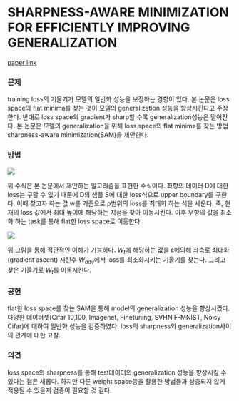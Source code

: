 # SHARPNESS-AWARE MINIMIZATION FOR EFFICIENTLY IMPROVING GENERALIZATION

[paper link](https://arxiv.org/abs/2010.01412)

### 문제

training loss의 기울기가 모델의 일반화 성능을 보장하는 경향이 있다. 본 논문은 loss space의 flat minima를 찾는 것이 모델의 generalization 성능을
향상시킨다고 주장한다. 반대로 loss space의 gradient가 sharp할 수록 generalization성능은 떨어진다. 본 논문은 모델의 generalization을 위해
loss space의 flat minima를 찾는 방법 sharpness-aware minimization(SAM)을 제안한다.

### 방법

<img src="../resource/foret2020sharpness_01.png">

위 수식은 본 논문에서 제안하는 알고리즘을 표현한 수식이다.
좌항의 데이터 D에 대한 loss는 구할 수 없기 때문에 D의 샘플 S에 대한 loss식으로 upper boundary를 구한다. 이때 찾고자 하는 값 w를 기준으로 ρ범위의
loss를 최대화 하는 식을 세운다. 즉, 현재의 loss 값에서 최대 높이에 해당하는 지점을 찾아 이동시킨다. 이후 우항의 값을 최소화 하는 task를 통해 flat한
loss space로 이동한다. 

<img src="../resource/foret2020sharpness_02.png">

위 그림을 통해 직관적인 이해가 가능하다.
$W_{t}$에 해당하는 값을 ε에의해 좌측로 최대화(gradient ascent) 시킨후 $W_{adv}$에서 loss를 최소화시키는 기울기를 찾는다. 그리고 찾은 기울기로 
$W_{t}$를 이동시킨다. 

### 공헌

flat한 loss space를 찾는 SAM을 통해 model의 generalization 성능을 향상시켰다. 다양한 데이터셋(Cifar 10,100, Imagenet, Finetuning, SVHN F-MNIST, Noisy Cifar)에 대하여 일반화 성능을 검증하였다. 
loss의 sharpness와 generalization사이의 관계에 대한 고찰.

### 의견

loss space의 sharpness를 통해 test데이터의 generalization 성능을 향상시킬 수 있다는 점은 새롭다. 하지만 다른 weight space등을 활용한 방법들과
상충되지 않게 적용될 수 있을지 검증이 필요할 것 같다.

